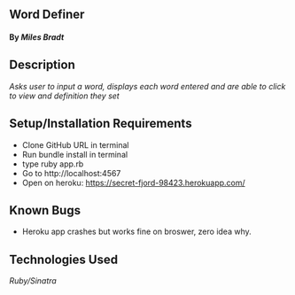 ## **Word Definer**

#### By _**Miles Bradt**_

## Description

_Asks user to input a word, displays each word entered and are able to click to view and definition they set_

## Setup/Installation Requirements

* Clone GitHub URL in terminal
* Run bundle install in terminal
* type ruby app.rb
* Go to http://localhost:4567
* Open on heroku: https://secret-fjord-98423.herokuapp.com/

## Known Bugs

* Heroku app crashes but works fine on broswer, zero idea why.


## Technologies Used
_Ruby/Sinatra_
